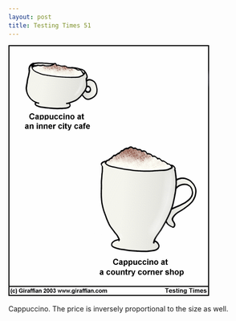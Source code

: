```yaml
---
layout: post
title: Testing Times 51
---
```

<img src="/images/tt0051.png">

 Cappuccino. The price is inversely proportional to the size as well.